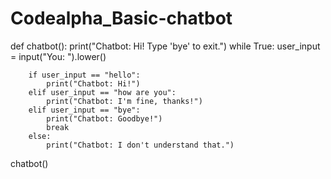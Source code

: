 # Codealpha_Basic-chatbot
def chatbot():
    print("Chatbot: Hi! Type 'bye' to exit.")
    while True:
        user_input = input("You: ").lower()
        
        if user_input == "hello":
            print("Chatbot: Hi!")
        elif user_input == "how are you":
            print("Chatbot: I'm fine, thanks!")
        elif user_input == "bye":
            print("Chatbot: Goodbye!")
            break
        else:
            print("Chatbot: I don't understand that.")

chatbot()

